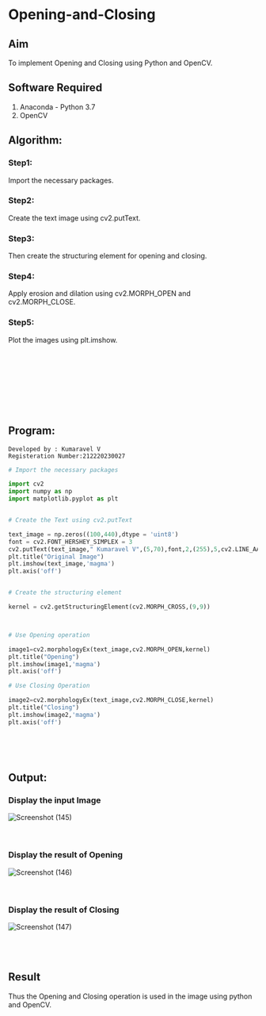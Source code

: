 # Opening-and-Closing

## Aim
To implement Opening and Closing using Python and OpenCV.

## Software Required
1. Anaconda - Python 3.7
2. OpenCV
## Algorithm:
### Step1:
Import the necessary packages.

### Step2:
Create the text image using cv2.putText.

### Step3:
Then create the structuring element for opening and closing.

### Step4:
Apply erosion and dilation using cv2.MORPH_OPEN and cv2.MORPH_CLOSE.

### Step5:
Plot the images using plt.imshow.

<br>
<br>
<br>
<br>
<br>
<br>
<br>

 
## Program:
```
Developed by : Kumaravel V
Registeration Number:212220230027
```

``` Python
# Import the necessary packages

import cv2
import numpy as np
import matplotlib.pyplot as plt


# Create the Text using cv2.putText

text_image = np.zeros((100,440),dtype = 'uint8')
font = cv2.FONT_HERSHEY_SIMPLEX = 3
cv2.putText(text_image," Kumaravel V",(5,70),font,2,(255),5,cv2.LINE_AA)
plt.title("Original Image")
plt.imshow(text_image,'magma')
plt.axis('off')


# Create the structuring element

kernel = cv2.getStructuringElement(cv2.MORPH_CROSS,(9,9))



# Use Opening operation

image1=cv2.morphologyEx(text_image,cv2.MORPH_OPEN,kernel)
plt.title("Opening")
plt.imshow(image1,'magma')
plt.axis('off')

# Use Closing Operation

image2=cv2.morphologyEx(text_image,cv2.MORPH_CLOSE,kernel)
plt.title("Closing")
plt.imshow(image2,'magma')
plt.axis('off')



```
<br>
<br>

## Output:

### Display the input Image
![Screenshot (145)](https://user-images.githubusercontent.com/75235334/170828318-dd1ef112-d6e2-4920-b2ab-ef464b40e0cd.png) 
<br>
<br>
<br>

### Display the result of Opening
![Screenshot (146)](https://user-images.githubusercontent.com/75235334/170828348-73bbfb26-99d2-447d-a793-f6f5c686d776.png)<br>
<br>
<br>

### Display the result of Closing
![Screenshot (147)](https://user-images.githubusercontent.com/75235334/170828376-15106f6c-ac01-4030-b5de-0347e0ab2da6.png)<br>
<br>
<br>
<br>


## Result
Thus the Opening and Closing operation is used in the image using python and OpenCV.
